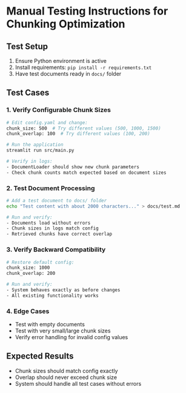 # Manual Testing Instructions for Chunking Optimization

## Test Setup
1. Ensure Python environment is active
2. Install requirements: `pip install -r requirements.txt`
3. Have test documents ready in `docs/` folder

## Test Cases

### 1. Verify Configurable Chunk Sizes
```bash
# Edit config.yaml and change:
chunk_size: 500  # Try different values (500, 1000, 1500)
chunk_overlap: 100  # Try different values (100, 200)

# Run the application
streamlit run src/main.py

# Verify in logs:
- DocumentLoader should show new chunk parameters
- Check chunk counts match expected based on document sizes
```

### 2. Test Document Processing
```bash
# Add a test document to docs/ folder
echo "Test content with about 2000 characters..." > docs/test.md

# Run and verify:
- Documents load without errors
- Chunk sizes in logs match config
- Retrieved chunks have correct overlap
```

### 3. Verify Backward Compatibility
```bash
# Restore default config:
chunk_size: 1000
chunk_overlap: 200

# Run and verify:
- System behaves exactly as before changes
- All existing functionality works
```

### 4. Edge Cases
- Test with empty documents
- Test with very small/large chunk sizes
- Verify error handling for invalid config values

## Expected Results
- Chunk sizes should match config exactly
- Overlap should never exceed chunk size
- System should handle all test cases without errors
